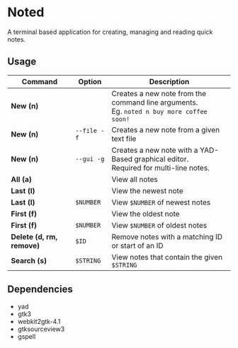 # Noted

A terminal based application for creating, managing and reading quick notes.

## Usage

| Command                    | Option      | Description                                                                                |
| -------------------------- | ----------- | ------------------------------------------------------------------------------------------ |
| **New (n)**                |             | Creates a new note from the command line arguments.<br>Eg. `noted n buy more coffee soon!` |
| **New (n)**                | `--file -f` | Creates a new note from a given text file                                                  |
| **New (n)**                | `--gui -g`  | Creates a new note with a YAD-Based graphical editor.<br>Required for multi-line notes.    |
| **All (a)**                |             | View all notes                                                                             |
| **Last (l)**               |             | View the newest note                                                                       |
| **Last (l)**               | `$NUMBER`   | View `$NUMBER` of newest notes                                                             |
| **First (f)**              |             | View the oldest note                                                                       |
| **First (f)**              | `$NUMBER`   | View `$NUMBER` of oldest notes                                                             |
| **Delete (d, rm, remove)** | `$ID`       | Remove notes with a matching ID or start of an ID                                          |
| **Search (s)**             | `$STRING`   | View notes that contain the given `$STRING`                                                |

## Dependencies

- yad
- gtk3
- webkit2gtk-4.1
- gtksourceview3
- gspell
